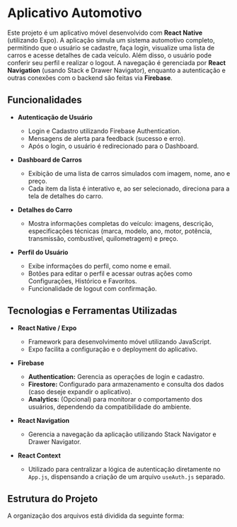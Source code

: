 <!-- Estudante: Carlos Eduardo Moura Abe
Matrícula: 2324291011 -->

# Aplicativo Automotivo

Este projeto é um aplicativo móvel desenvolvido com **React Native** (utilizando Expo). A aplicação simula um sistema automotivo completo, permitindo que o usuário se cadastre, faça login, visualize uma lista de carros e acesse detalhes de cada veículo. Além disso, o usuário pode conferir seu perfil e realizar o logout. A navegação é gerenciada por **React Navigation** (usando Stack e Drawer Navigator), enquanto a autenticação e outras conexões com o backend são feitas via **Firebase**.

## Funcionalidades

- **Autenticação de Usuário**
  - Login e Cadastro utilizando Firebase Authentication.
  - Mensagens de alerta para feedback (sucesso e erro).
  - Após o login, o usuário é redirecionado para o Dashboard.

- **Dashboard de Carros**
  - Exibição de uma lista de carros simulados com imagem, nome, ano e preço.
  - Cada item da lista é interativo e, ao ser selecionado, direciona para a tela de detalhes do carro.

- **Detalhes do Carro**
  - Mostra informações completas do veículo: imagens, descrição, especificações técnicas (marca, modelo, ano, motor, potência, transmissão, combustível, quilometragem) e preço.

- **Perfil do Usuário**
  - Exibe informações do perfil, como nome e email.
  - Botões para editar o perfil e acessar outras ações como Configurações, Histórico e Favoritos.
  - Funcionalidade de logout com confirmação.

## Tecnologias e Ferramentas Utilizadas

- **React Native / Expo**
  - Framework para desenvolvimento móvel utilizando JavaScript.
  - Expo facilita a configuração e o deployment do aplicativo.

- **Firebase**
  - **Authentication:** Gerencia as operações de login e cadastro.
  - **Firestore:** Configurado para armazenamento e consulta dos dados (caso deseje expandir o aplicativo).
  - **Analytics:** (Opcional) para monitorar o comportamento dos usuários, dependendo da compatibilidade do ambiente.

- **React Navigation**
  - Gerencia a navegação da aplicação utilizando Stack Navigator e Drawer Navigator.

- **React Context**
  - Utilizado para centralizar a lógica de autenticação diretamente no `App.js`, dispensando a criação de um arquivo `useAuth.js` separado.

## Estrutura do Projeto

A organização dos arquivos está dividida da seguinte forma:

